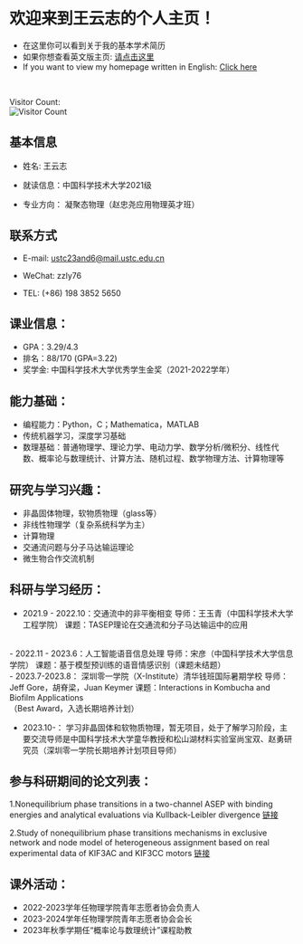 # 欢迎来到王云志的个人主页！
- 在这里你可以看到关于我的基本学术简历
- 如果你想查看英文版主页:  [请点击这里](https://phywyz-ustc.github.io/)
- If you want to view my homepage written in English: [Click here](https://phywyz-ustc.github.io/)
<br />


<div style="background-image: url('https://github.com/phywyz-ustc/phywyz-ustc.github.io/blob/main/R.jpg'); background-size: cover; background-position: center center; background-repeat: no-repeat; height: 100vh;">

  
Visitor Count:\
![Visitor Count](https://profile-counter.glitch.me/phywyz-ustc/count.svg)



## 基本信息
- 姓名:    王云志
- 就读信息：中国科学技术大学2021级

- 专业方向： 凝聚态物理（赵忠尧应用物理英才班）
## 联系方式
- E-mail:    ustc23and6@mail.ustc.edu.cn

- WeChat:    zzly76

- TEL:        (+86) 198 3852 5650

## 课业信息：
- GPA：3.29/4.3
- 排名：88/170 (GPA=3.22)
- 奖学金: 中国科学技术大学优秀学生金奖（2021-2022学年）

## 能力基础：
- 编程能力：Python，C；Mathematica，MATLAB
- 传统机器学习，深度学习基础
- 数理基础：普通物理学、理论力学、电动力学、数学分析/微积分、线性代数、概率论与数理统计、计算方法、随机过程、数学物理方法、计算物理等

## 研究与学习兴趣：
- 非晶固体物理，软物质物理（glass等）
- 非线性物理学（复杂系统科学为主）
- 计算物理
- 交通流问题与分子马达输运理论
- 微生物合作交流机制

## 科研与学习经历：
- 2021.9 - 2022.10：交通流中的非平衡相变
导师：王玉青（中国科学技术大学工程学院）
课题：TASEP理论在交通流和分子马达输运中的应用
<br />
- 2022.11 - 2023.6：人工智能语音信息处理 
导师：宋彦（中国科学技术大学信息学院）
课题：基于模型预训练的语音情感识别（课题未结题）
<br />
- 2023.7-2023.8：  深圳零一学院（X-Institute）清华钱班国际暑期学校
导师：Jeff Gore，胡脊梁，Juan Keymer
课题：Interactions in Kombucha and Biofilm Applications<br />（Best Award，入选长期培养计划）

- 2023.10-：
学习非晶固体和软物质物理，暂无项目，处于了解学习阶段，主要交流导师是中国科学技术大学童华教授和松山湖材料实验室尚宝双、赵勇研究员（深圳零一学院长期培养计划项目导师）

## 参与科研期间的论文列表：
1.Nonequilibrium phase transitions in a two-channel ASEP with binding energies and analytical evaluations via Kullback-Leibler divergence
[链接](https://doi.org/10.1140/epjp/s13360-022-02708-5)


2.Study of nonequilibrium phase transitions mechanisms in exclusive network and node model of heterogeneous assignment based on real experimental data of KIF3AC and KIF3CC motors
[链接](https://doi.org/10.1140/epjp/s13360-022-03372-5)



## 课外活动：
- 2022-2023学年任物理学院青年志愿者协会负责人
- 2023-2024学年任物理学院青年志愿者协会会长
- 2023年秋季学期任“概率论与数理统计”课程助教

</div>
